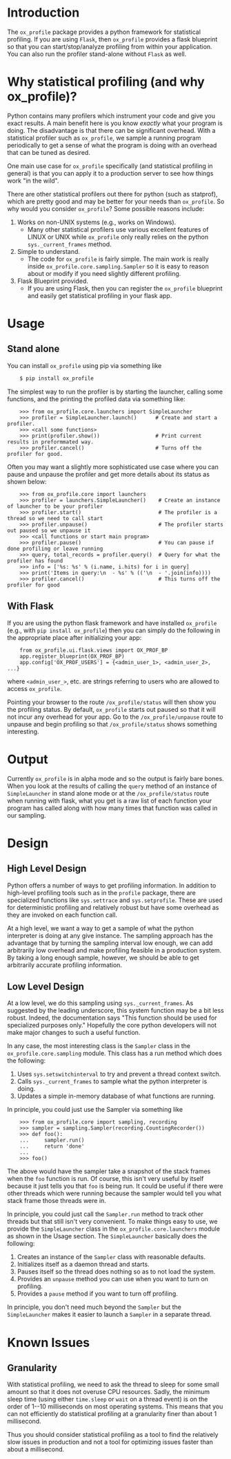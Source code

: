 # Introduction

The `ox_profile` package provides a python framework for statistical
profiling. If you are using `Flask`, then `ox_profile` provides a
flask blueprint so that you can start/stop/analyze profiling from
within your application. You can also run the profiler stand-alone
without `Flask` as well.

# Why statistical profiling (and why ox_profile)?

Python contains many profilers which instrument your code and give you
exact results. A main benefit here is you know *exactly* what your
program is doing. The disadvantage is that there can be significant
overhead. With a statistical profiler such as `ox_profile`, we sample
a running program periodically to get a sense of what the program is
doing with an overhead that can be tuned as desired.

One main use case for `ox_profile` specifically (and statistical
profiling in general) is that you can apply it to a production server
to see how things work "in the wild".

There are other statistical profilers out there for python (such as
statprof), which are pretty good and may be better for your needs than
`ox_profile`. So why would you consider `ox_profile`? Some possible
reasons include:

  1. Works on non-UNIX systems (e.g., works on Windows).
     - Many other statistical profilers use various excellent features
       of LINUX or UNIX while `ox_profile` only really relies on the
       python `sys._current_frames` method.
  2. Simple to understand.
	 - The code for `ox_profile` is fairly simple. The main work is
       really inside `ox_profile.core.sampling.Sampler` so it is easy
       to reason about or modify if you need slightly different
       profiling.
  3. Flask Blueprint provided.
     - If you are using Flask, then you can register the `ox_profile`
       blueprint and easily get statistical profiling in your flask
       app.


# Usage

## Stand alone

You can install `ox_profile` using pip via something like

```sh
    $ pip install ox_profile
```

The simplest way to run the profiler is by starting the launcher,
calling some functions, and the printing the profiled data via
something like:

```
    >>> from ox_profile.core.launchers import SimpleLauncher
    >>> profiler = SimpleLauncher.launch()      # Create and start a profiler.
    >>> <call some functions>
    >>> print(profiler.show())                  # Print current results in preformmated way.
    >>> profiler.cancel()                       # Turns off the profiler for good.
```

Often you may want a slightly more sophisticated use case where you
can pause and unpause the profiler and get more details about its
status as shown below:

```
    >>> from ox_profile.core import launchers
    >>> profiler = launchers.SimpleLauncher()    # Create an instance of launcher to be your profiler
    >>> profiler.start()                         # The profiler is a thread so we need to call start
    >>> profiler.unpause()                       # The profiler starts out paused so we unpause it
    >>> <call functions or start main program>
	>>> profiler.pause()                         # You can pause if done profiling or leave running
    >>> query, total_records = profiler.query()  # Query for what the profiler has found
    >>> info = ['%s: %s' % (i.name, i.hits) for i in query]
    >>> print('Items in query:\n  - %s' % (('\n  - '.join(info))))
    >>> profiler.cancel()                        # This turns off the profiler for good
```

## With Flask

If you are using the python flask framework and have installed
`ox_profile` (e.g., with `pip install ox_profile`) then you can simply
do the following in the appropriate place after initializing your app:

```
    from ox_profile.ui.flask.views import OX_PROF_BP
    app.register_blueprint(OX_PROF_BP)
	app.config['OX_PROF_USERS'] = {<admin_user_1>, <admin_user_2>, ...}
```

where `<admin_user_>`, etc. are strings referring to users who are
allowed to access `ox_profile`.

Pointing your browser to the route `/ox_profile/status` will then show
you the profiling status. By default, `ox_profile` starts out paused
so that it will not incur any overhead for your app. Go to
the `/ox_profile/unpause` route to unpause and begin profiling so
that `/ox_profile/status` shows something interesting.

# Output

Currently `ox_profile` is in alpha mode and so the output is fairly
bare bones. When you look at the results of calling the `query` method
of an instance of `SimpleLauncher` in stand alone mode or at the
`/ox_profile/status` route when running with flask, what you get is a
raw list of each function your program has called along with how many
times that function was called in our sampling.

# Design

## High Level Design

Python offers a number of ways to get profiling information. In
addition to high-level profiling tools such as in the `profile`
package, there are specialized functions like `sys.settrace` and
`sys.setprofile`. These are used for deterministic profiling and
relatively robust but have some overhead as they are invoked on each
function call.

At a high level, we want a way to get a sample of what the python
interpreter is doing at any give instance. The sampling approach has
the advantage that by turning the sampling interval low enough, we can
add arbitrarily low overhead and make profiling feasible in a
production system. By taking a long enough sample, however, we should
be able to get arbitrarily accurate profiling information.

## Low Level Design

At a low level, we do this sampling using `sys._current_frames`. As
suggested by the leading underscore, this system function may be a bit
less robust. Indeed, the documentation says "This function should be
used for specialized purposes only." Hopefully the core python
developers will not make major changes to such a useful function.

In any case, the most interesting class is the `Sampler` class in the
`ox_profile.core.sampling` module. This class has a run method which
does the following:

  1. Uses `sys.setswitchinterval` to try and prevent a thread context switch.
  2. Calls `sys._current_frames` to sample what the python interpreter is doing.
  3. Updates a simple in-memory database of what functions are running.

In principle, you could just use the Sampler via something like
```
    >>> from ox_profile.core import sampling, recording
    >>> sampler = sampling.Sampler(recording.CountingRecorder())
    >>> def foo():
    ...     sampler.run()
    ...     return 'done'
    ... 
    >>> foo()
```

The above would have the sampler take a snapshot of the stack frames when the `foo` function is run. Of course, this isn't very useful by itself because it just tells you that `foo` is being run. It could be useful if there were other threads which were running because the sampler would tell you what stack frame those threads were in.

In principle, you could just call the `Sampler.run` method to track
other threads but that still isn't very convenient. To make things
easy to use, we provide the `SimpleLauncher` class in the
`ox_profile.core.launchers` module as shown in the Usage section. The
`SimpleLauncher` basically does the following:

  1. Creates an instance of the `Sampler` class with reasonable defaults.
  2. Initializes itself as a daemon thread and starts.
  3. Pauses itself so the thread does nothing so as to not load the system.
  4. Provides an `unpause` method you can use when you want to turn on profiling.
  5. Provides a `pause` method if you want to turn off profiling.
  
In principle, you don't need much beyond the `Sampler` but the
`SimpleLauncher` makes it easier to launch a `Sampler` in a separate
thread.

# Known Issues

## Granularity

With statistical profiling, we need to ask the thread to sleep for
some small amount so that it does not overuse CPU resources. Sadly,
the minimum sleep time (using either `time.sleep` or `wait` on a
thread event) is on the order of 1--10 milliseconds on most
operating systems. This means that you can not efficiently do
statistical profiling at a granularity finer than about 1
millisecond.

Thus you should consider statistical profiling as a tool to find the
relatively slow issues in production and not a tool for optimizing
issues faster than about a millisecond.
